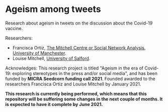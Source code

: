# Ageism among tweets 

Research about ageism in tweets on the discussion about the Covid-19 vaccine. 

Researchers: 

- Francisca Ortiz, [The Mitchell Centre or Social Network Analysis, University of Manchester](https://www.research.manchester.ac.uk/portal/en/researchers/francisca-ortiz(5417b375-6656-49e5-aacf-084dd8ba1141).html).  
- Louise Mitchell, [University of Salford](https://louisemitchellsalford.wordpress.com).

Acknowledges:
This research project is titled "Ageism in the era of Covid-19: exploring stereotypes in the press and/or social media", and has been funded by **MICRA Seedcorn funding call 2021**. Founded awarded to the researchers Francisca Ortiz and Louise Mitchell by January 2021. 

**This research is currently being performed, which means that this repository will be suffering some changes in the next couple of months. It is expected to have it complete by June 2021.**
